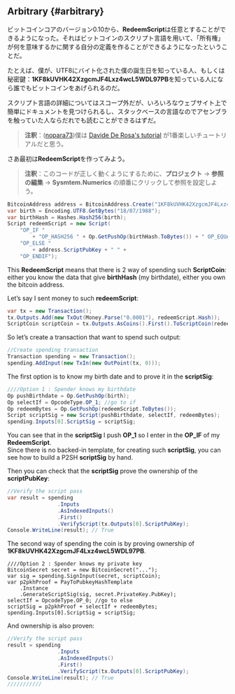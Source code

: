 ## Arbitrary {#arbitrary}

ビットコインコアのバージョン0.10から、**RedeemScript**は任意とすることができるようになった。それはビットコインのスクリプト言語を用いて、「所有権」が何を意味するかに関する自分の定義を作ることができるようになったということだ。

たとえば、僕が、UTF8にバイト化された僕の誕生日を知っている人、もしくは秘密鍵：**1KF8kUVHK42XzgcmJF4Lxz4wcL5WDL97PB**を知っている人になら誰でもビットコインをあげられるのだ。

スクリプト言語の詳細についてはスコープ外だが、いろいろなウェブサイト上で簡単にドキュメントを見つけられるし、スタックベースの言語なのでアセンブラを触っていた人ならだれでも読むことができるはずだ。

> **注釈**：\([nopara73](https://github.com/nopara73)\)僕は [Davide De Rosa's tutorial](http://davidederosa.com/basic-blockchain-programming/bitcoin-script-language-part-one/) が1番楽しいチュートリアルだと思う。

さあ最初は**RedeemScript**を作ってみよう。

> **注釈**：このコードが正しく動くようにするために、**プロジェクト** -&gt; **参照の編集** -&gt; **Sysmtem.Numerics** の順番にクリックして参照を設定しよう。

```cs
BitcoinAddress address = BitcoinAddress.Create("1KF8kUVHK42XzgcmJF4Lxz4wcL5WDL97PB");
var birth = Encoding.UTF8.GetBytes("18/07/1988");
var birthHash = Hashes.Hash256(birth);
Script redeemScript = new Script(
    "OP_IF "
        + "OP_HASH256 " + Op.GetPushOp(birthHash.ToBytes()) + " OP_EQUAL " +
    "OP_ELSE "
        + address.ScriptPubKey + " " +
    "OP_ENDIF");
```

This **RedeemScript** means that there is 2 way of spending such **ScriptCoin**: either you know the data that give **birthHash** \(my birthdate\), either you own the bitcoin address.

Let’s say I sent money to such **redeemScript**:

```cs
var tx = new Transaction();
tx.Outputs.Add(new TxOut(Money.Parse("0.0001"), redeemScript.Hash));
ScriptCoin scriptCoin = tx.Outputs.AsCoins().First().ToScriptCoin(redeemScript);
```

So let’s create a transaction that want to spend such output:

```cs
//Create spending transaction
Transaction spending = new Transaction();
spending.AddInput(new TxIn(new OutPoint(tx, 0)));
```

The first option is to know my birth date and to prove it in the **scriptSig**:

```cs
////Option 1 : Spender knows my birthdate
Op pushBirthdate = Op.GetPushOp(birth);
Op selectIf = OpcodeType.OP_1; //go to if
Op redeemBytes = Op.GetPushOp(redeemScript.ToBytes());
Script scriptSig = new Script(pushBirthdate, selectIf, redeemBytes);
spending.Inputs[0].ScriptSig = scriptSig;
```

You can see that in the **scriptSig** I push **OP\_1** so I enter in the **OP\_IF** of my **RedeemScript**.  
Since there is no backed-in template, for creating such **scriptSig**, you can see how to build a P2SH **scriptSig** by hand.

Then you can check that the **scriptSig** prove the ownership of the **scriptPubKey**:

```cs
//Verify the script pass
var result = spending
                .Inputs
                .AsIndexedInputs()
                .First()
                .VerifyScript(tx.Outputs[0].ScriptPubKey);
Console.WriteLine(result); // True
```

The second way of spending the coin is by proving ownership of **1KF8kUVHK42XzgcmJF4Lxz4wcL5WDL97PB**.

```
////Option 2 : Spender knows my private key
BitcoinSecret secret = new BitcoinSecret("...");
var sig = spending.SignInput(secret, scriptCoin);
var p2pkhProof = PayToPubkeyHashTemplate
    .Instance
    .GenerateScriptSig(sig, secret.PrivateKey.PubKey);
selectIf = OpcodeType.OP_0; //go to else
scriptSig = p2pkhProof + selectIf + redeemBytes;
spending.Inputs[0].ScriptSig = scriptSig;
```

And ownership is also proven:

```cs
//Verify the script pass
result = spending
                .Inputs
                .AsIndexedInputs()
                .First()
                .VerifyScript(tx.Outputs[0].ScriptPubKey);
Console.WriteLine(result); // True
///////////
```



